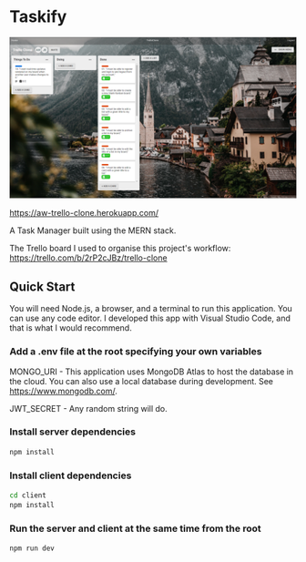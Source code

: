 # Taskify

<img src='./preview.PNG'>

https://aw-trello-clone.herokuapp.com/

A Task Manager built using the MERN stack.

The Trello board I used to organise this project's workflow: 
https://trello.com/b/2rP2cJBz/trello-clone


## Quick Start

You will need Node.js, a browser, and a terminal to run this application. You can use any code editor. I developed this app with Visual Studio Code, and that is what I would recommend.

### Add a .env file at the root specifying your own variables

MONGO_URI - This application uses MongoDB Atlas to host the database in the cloud. You can also use a local database during development. See https://www.mongodb.com/.

JWT_SECRET - Any random string will do.

### Install server dependencies

```bash
npm install
```

### Install client dependencies

```bash
cd client
npm install
```

### Run the server and client at the same time from the root

```bash
npm run dev
```

